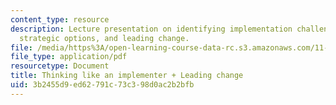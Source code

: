 ```yaml
---
content_type: resource
description: Lecture presentation on identifying implementation challenges and generating
  strategic options, and leading change.
file: /media/https%3A/open-learning-course-data-rc.s3.amazonaws.com/11-958-getting-things-implemented-strategy-people-performance-and-leadership-january-iap-2009/3b2455d9ed62791c73c398d0ac2b2bfb_slides5.pdf
file_type: application/pdf
resourcetype: Document
title: Thinking like an implementer + Leading change
uid: 3b2455d9-ed62-791c-73c3-98d0ac2b2bfb
---
```

